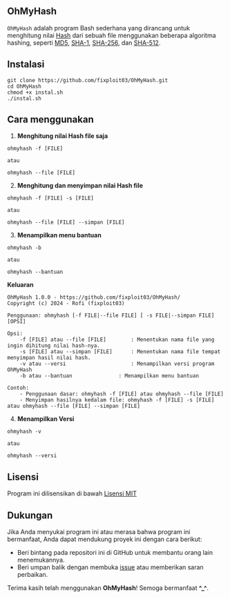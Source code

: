 ## OhMyHash

`OhMyHash` adalah program Bash sederhana yang dirancang untuk menghitung nilai [Hash](https://id.m.wikipedia.org/wiki/Hash) dari sebuah file menggunakan beberapa algoritma hashing, seperti [MD5](https://id.m.wikipedia.org/wiki/MD5), [SHA-1](https://en.m.wikipedia.org/wiki/SHA-1), [SHA-256](https://id.m.wikipedia.org/wiki/SHA-2), dan [SHA-512](https://id.m.wikipedia.org/wiki/SHA-2). 

## Instalasi 

```
git clone https://github.com/fixploit03/OhMyHash.git
cd OhMyHash
chmod +x instal.sh
./instal.sh
```

## Cara menggunakan 

1. **Menghitung nilai Hash file saja**

```
ohmyhash -f [FILE]

atau

ohmyhash --file [FILE]
```

2. **Menghitung dan menyimpan nilai Hash file**

```
ohmyhash -f [FILE] -s [FILE]

atau

ohmyhash --file [FILE] --simpan [FILE]
```

3. **Menampilkan menu bantuan**

```
ohmyhash -b

atau

ohmyhash --bantuan
```

**Keluaran**

```
OhMyHash 1.0.0 - https://github.com/fixploit03/OhMyHash/
Copyright (c) 2024 - Rofi (fixploit03)

Penggunaan: ohmyhash [-f FILE|--file FILE] [ -s FILE|--simpan FILE] [OPSI]

Opsi:
	-f [FILE] atau --file [FILE]        : Menentukan nama file yang ingin dihitung nilai hash-nya.
	-s [FILE] atau --simpan [FILE]      : Menentukan nama file tempat menyimpan hasil nilai hash.
	-v atau --versi	                    : Menampilkan versi program OhMyHash
	-b atau	--bantuan	            : Menampilkan menu bantuan

Contoh:
	- Penggunaan dasar: ohmyhash -f [FILE] atau ohmyhash --file [FILE]
	- Menyimpan hasilnya kedalam file: ohmyhash -f [FILE] -s [FILE] atau ohmyhash --file [FILE] --simpan [FILE]
```

4. **Menampilkan Versi**


```
ohmyhash -v

atau

ohmyhash --versi
```

## Lisensi 

Program ini dilisensikan di bawah [Lisensi MIT]()

## Dukungan 

Jika Anda menyukai program ini atau merasa bahwa program ini bermanfaat, Anda dapat mendukung proyek ini dengan cara berikut:

- Beri bintang pada repositori ini di GitHub untuk membantu orang lain menemukannya.
- Beri umpan balik dengan membuka [issue]() atau memberikan saran perbaikan.

Terima kasih telah menggunakan **OhMyHash**! Semoga bermanfaat **^_^**.
